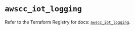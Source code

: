 # `awscc_iot_logging`

Refer to the Terraform Registry for docs: [`awscc_iot_logging`](https://registry.terraform.io/providers/hashicorp/awscc/0.70.0/docs/resources/iot_logging).
